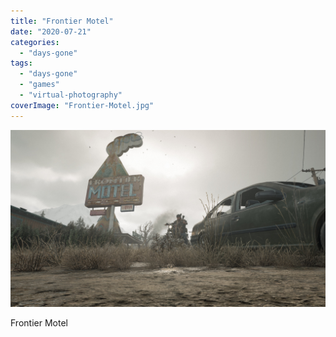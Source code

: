 ```yaml
---
title: "Frontier Motel"
date: "2020-07-21"
categories: 
  - "days-gone"
tags: 
  - "days-gone"
  - "games"
  - "virtual-photography"
coverImage: "Frontier-Motel.jpg"
---
```


[![](images/Frontier-Motel.jpg)](https://davidpeach.co.uk/wp-content/uploads/2023/05/Frontier-Motel.jpg)

Frontier Motel
